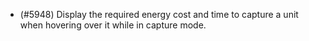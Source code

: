 - (#5948) Display the required energy cost and time to capture a unit when hovering over it while in capture mode.
